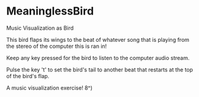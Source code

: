 # MeaninglessBird

Music Visualization as Bird

This bird flaps its wings to the beat of whatever song that is playing from the stereo of the computer this is ran in!

Keep any key pressed for the bird to listen to the computer audio stream.

Pulse the key 't' to set the bird's tail to another beat that restarts at the top of the bird's flap.



A music visualization exercise!
8^)
